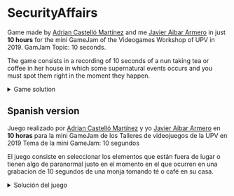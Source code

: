 # SecurityAffairs
Game made by [Adrian Castelló Martínez](https://www.linkedin.com/in/adri%C3%A1n-castell%C3%B3-mart%C3%ADnez-70909716b/ "Adrian Castelló Martínez") and me [Javier Aibar Armero](https://www.linkedin.com/in/javier-aibar-armero-99b660117/ "Javier Aibar Armero") in just **10 hours** for the mini GameJam of the Videogames Workshop of UPV in 2019.
GamJam Topic: 10 seconds.

The game consists in a recording of 10 seconds of a nun taking tea or coffee in her house in which some supernatural events occurs and you must spot them right in the moment they happen.

<details>
  <summary>Game solution</summary>
  First to click is the clock when the time hits 6 hours 6 minutes and 6 seconds
  <br>
  Second to click the crucifix that turns around
  <br>
  Lastly the self breaking cup
</details>

## Spanish version

Juego realizado por [Adrian Castelló Martínez](https://www.linkedin.com/in/adri%C3%A1n-castell%C3%B3-mart%C3%ADnez-70909716b/ "Adrian Castelló Martínez") y yo [Javier Aibar Armero](https://www.linkedin.com/in/javier-aibar-armero-99b660117/ "Javier Aibar Armero") en **10 horas** para la mini GameJam de los Talleres de videojuegos de la UPV en 2019
Tema de la mini GameJam: 10 segundos

El juego consiste en seleccionar los elementos que están fuera de lugar o tienen algo de paranormal justo en el momento en el que ocurren en una grabacion de 10 segundos de una monja tomando té o café en su casa.

<details>
  <summary>Solución del juego</summary>
  Primero hay que clicar el reloj cuando de las 6 horas 6 minutos and 6 segundos
  <br>
  Segundo es el crucifijo que se da la vuelta
  <br>
  Por último, la taza que se rompe sola
</details>
